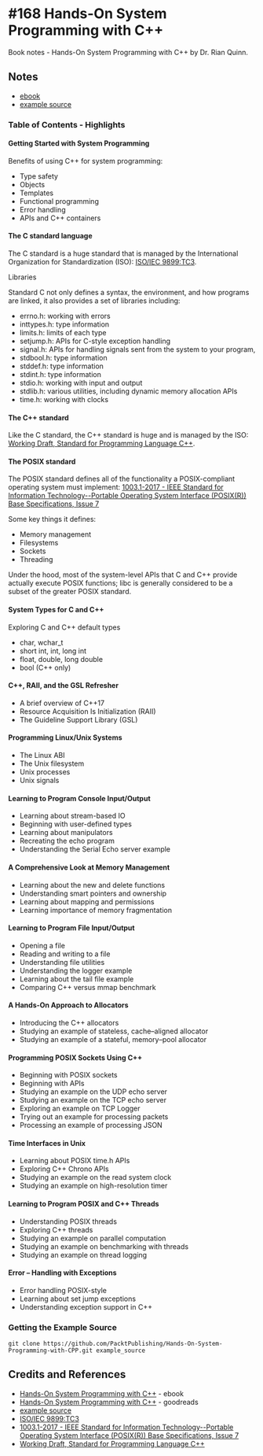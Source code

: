 # #168 Hands-On System Programming with C++

Book notes - Hands-On System Programming with C++ by Dr. Rian Quinn.

## Notes

* [ebook](https://subscription.packtpub.com/book/application_development/9781789137880)
* [example source](https://github.com/PacktPublishing/Hands-On-System-Programming-with-CPP)

### Table of Contents - Highlights

#### Getting Started with System Programming

Benefits of using C++ for system programming:

* Type safety
* Objects
* Templates
* Functional programming
* Error handling
* APIs and C++ containers

#### The C standard language

The C standard is a huge standard that is managed by the International Organization for Standardization (ISO):
[ISO/IEC 9899:TC3](http://www.open-std.org/jtc1/sc22/wg14/www/docs/n1256.pdf).

Libraries

Standard C not only defines a syntax, the environment, and how programs are linked, it also provides a set of libraries including:

* errno.h: working with errors
* inttypes.h: type information
* limits.h: limits of each type
* setjump.h: APIs for C-style exception handling
* signal.h: APIs for handling signals sent from the system to your program,
* stdbool.h: type information
* stddef.h: type information
* stdint.h: type information
* stdio.h: working with input and output
* stdlib.h: various utilities, including dynamic memory allocation APIs
* time.h: working with clocks

#### The C++ standard

Like the C standard, the C++ standard is huge and is managed by the ISO:
[Working Draft, Standard for Programming Language C++](http://www.open-std.org/jtc1/sc22/wg21/docs/papers/2017/n4713.pdf).

#### The POSIX standard

The POSIX standard defines all of the functionality a POSIX-compliant operating system must implement:
[1003.1-2017 - IEEE Standard for Information Technology--Portable Operating System Interface (POSIX(R)) Base Specifications, Issue 7](https://ieeexplore.ieee.org/document/8277153/)

Some key things it defines:

* Memory management
* Filesystems
* Sockets
* Threading

Under the hood, most of the system-level APIs that C and C++ provide actually execute POSIX functions;
libc is generally considered to be a subset of the greater POSIX standard.

#### System Types for C and C++

Exploring C and C++ default types

* char, wchar_t
* short int, int, long int
* float, double, long double
* bool (C++ only)

#### C++, RAII, and the GSL Refresher

* A brief overview of C++17
* Resource Acquisition Is Initialization (RAII)
* The Guideline Support Library (GSL)

#### Programming Linux/Unix Systems

* The Linux ABI
* The Unix filesystem
* Unix processes
* Unix signals

#### Learning to Program Console Input/Output

* Learning about stream-based IO
* Beginning with user-defined types
* Learning about manipulators
* Recreating the echo program
* Understanding the Serial Echo server example

#### A Comprehensive Look at Memory Management

* Learning about the new and delete functions
* Understanding smart pointers and ownership
* Learning about mapping and permissions
* Learning importance of memory fragmentation

#### Learning to Program File Input/Output

* Opening a file
* Reading and writing to a file
* Understanding file utilities
* Understanding the logger example
* Learning about the tail file example
* Comparing C++ versus mmap benchmark

#### A Hands-On Approach to Allocators

* Introducing the C++ allocators
* Studying an example of stateless, cache–aligned allocator
* Studying an example of a stateful, memory–pool allocator


#### Programming POSIX Sockets Using C++

* Beginning with POSIX sockets
* Beginning with APIs
* Studying an example on the UDP echo server
* Studying an example on the TCP echo server
* Exploring an example on TCP Logger
* Trying out an example for processing packets
* Processing an example of processing JSON

#### Time Interfaces in Unix

* Learning about POSIX time.h APIs
* Exploring C++ Chrono APIs
* Studying an example on the read system clock
* Studying an example on high-resolution timer

#### Learning to Program POSIX and C++ Threads

* Understanding POSIX threads
* Exploring C++ threads
* Studying an example on parallel computation
* Studying an example on benchmarking with threads
* Studying an example on thread logging

#### Error – Handling with Exceptions

* Error handling POSIX-style
* Learning about set jump exceptions
* Understanding exception support in C++


### Getting the Example Source

```
git clone https://github.com/PacktPublishing/Hands-On-System-Programming-with-CPP.git example_source
```

## Credits and References

* [Hands-On System Programming with C++](https://subscription.packtpub.com/book/application_development/9781789137880) - ebook
* [Hands-On System Programming with C++](https://www.goodreads.com/book/show/43517659-hands-on-system-programming-with-c) - goodreads
* [example source](https://github.com/PacktPublishing/Hands-On-System-Programming-with-CPP)
* [ISO/IEC 9899:TC3](http://www.open-std.org/jtc1/sc22/wg14/www/docs/n1256.pdf)
* [1003.1-2017 - IEEE Standard for Information Technology--Portable Operating System Interface (POSIX(R)) Base Specifications, Issue 7](https://ieeexplore.ieee.org/document/8277153/)
* [Working Draft, Standard for Programming Language C++](http://www.open-std.org/jtc1/sc22/wg21/docs/papers/2017/n4713.pdf)
